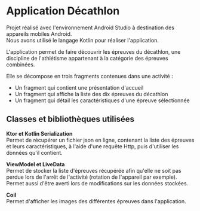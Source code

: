 # Application Décathlon

Projet réalisé avec l'environnement Android Studio à destination des appareils mobiles Android.  
Nous avons utilisé le langage Kotlin pour réaliser l'application.

L'application permet de faire découvrir les épreuves du décathlon, une discipline de l'athlétisme appartenant à la catégorie des épreuves combinées.

Elle se décompose en trois fragments contenues dans une activité :
- Un fragment qui contient une présentation d'accueil
- Un fragment qui affiche la liste des dix épreuves du décathlon
- Un fragment qui détail les caractéristiques d'une épreuve sélectionnée



## Classes et bibliothèques utilisées

**Ktor et Kotlin Serialization**  
Permet de récupérer un fichier json en ligne, contenant la liste des épreuves et leurs caractéristiques, à l'aide d'une requête Http, puis d'utiliser les données qu'il contient.


**ViewModel et LiveData**  
Permet de stocker la liste d'épreuves récupérée afin qu'elle ne soit pas perdue lors de l'arrêt de l'activité (rotation de l'appareil par exemple).  
Permet aussi d'être averti lors de modifications sur les données stockées.


**Coil**  
Permet d'afficher les images des différentes épreuves dans l'application.
